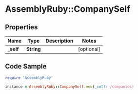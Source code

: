 # AssemblyRuby::CompanySelf

## Properties

Name | Type | Description | Notes
------------ | ------------- | ------------- | -------------
**_self** | **String** |  | [optional] 

## Code Sample

```ruby
require 'AssemblyRuby'

instance = AssemblyRuby::CompanySelf.new(_self: /companies)
```


